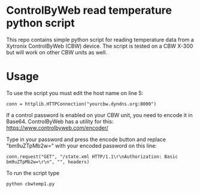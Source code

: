 ControlByWeb read temperature python script
===========================================

This repo contains simple python script for reading temperature data from a Xytronix ControlByWeb (CBW) device.
The script is tested on a CBW X-300 but will work on other CBW units as well.

Usage
=====

To use the script you must edit the host name on line 5:

`conn = httplib.HTTPConnection("yourcbw.dyndns.org:8000")`

If a control password is enabled on your CBW unit, you need to encode it in Base64.
ControlByWeb has a utility for this:
<https://www.controlbyweb.com/encoder/>

Type in your password and press the encode button and replace "bm9uZTpMb2w=" with your
encoded password on this line:

`conn.request("GET", "/state.xml HTTP/1.1\r\nAuthorization: Basic bm9uZTpMb2w=\r\n", "", headers)`

To run the script type

`python cbwtemp1.py`